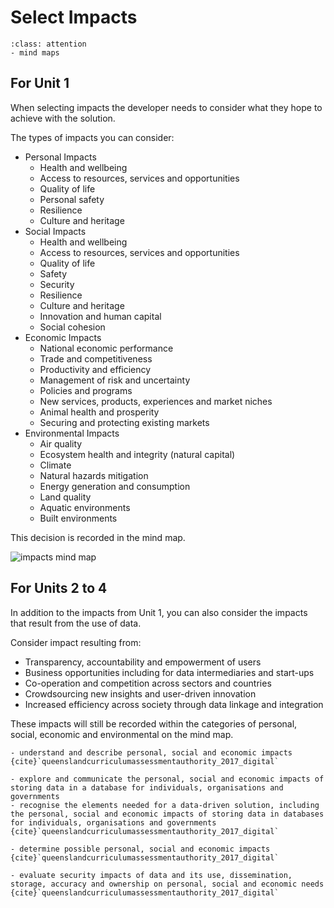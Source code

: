 # Select Impacts

```{admonition} Tools used:
:class: attention
- mind maps
```
## For Unit 1
When selecting impacts the developer needs to consider what they hope to achieve with the solution.

The types of impacts you can consider:
- Personal Impacts
  - Health and wellbeing
  - Access to resources, services and opportunities
  - Quality of life
  - Personal safety
  - Resilience
  - Culture and heritage
- Social Impacts
  - Health and wellbeing
  - Access to resources, services and opportunities
  - Quality of life
  - Safety
  - Security
  - Resilience
  - Culture and heritage
  - Innovation and human capital
  - Social cohesion
- Economic Impacts
  - National economic performance
  - Trade and competitiveness
  - Productivity and efficiency
  - Management of risk and uncertainty
  - Policies and programs
  - New services, products, experiences and market niches
  - Animal health and prosperity
  - Securing and protecting existing markets
- Environmental Impacts
  - Air quality
  - Ecosystem health and integrity (natural capital)
  - Climate
  - Natural hazards mitigation
  - Energy generation and consumption
  - Land quality
  - Aquatic environments
  - Built environments

This decision is recorded in the mind map.

![impacts mind map](./assests/mm_impact.png)

## For Units 2 to 4
In addition to the impacts from Unit 1, you can also consider the impacts that result from the use of data. 

Consider impact resulting from:
- Transparency, accountability and empowerment of users
- Business opportunities including for data intermediaries and start-ups
- Co-operation and competition across sectors and countries
- Crowdsourcing new insights and user-driven innovation
- Increased efficiency across society through data linkage and integration

These impacts will still be recorded within the categories of personal, social, economic and environmental on the mind map.

```{admonition} Unit 1 subject matter covered:
- understand and describe personal, social and economic impacts
{cite}`queenslandcurriculumassessmentauthority_2017_digital`
```

```{admonition} Unit 2 subject matter covered:
- explore and communicate the personal, social and economic impacts of storing data in a database for individuals, organisations and governments
- recognise the elements needed for a data-driven solution, including the personal, social and economic impacts of storing data in databases for individuals, organisations and governments
{cite}`queenslandcurriculumassessmentauthority_2017_digital`
```

```{admonition} Unit 3 subject matter covered:
- determine possible personal, social and economic impacts
{cite}`queenslandcurriculumassessmentauthority_2017_digital`
```

```{admonition} Unit 4 subject matter covered:
- evaluate security impacts of data and its use, dissemination, storage, accuracy and ownership on personal, social and economic needs
{cite}`queenslandcurriculumassessmentauthority_2017_digital`
```